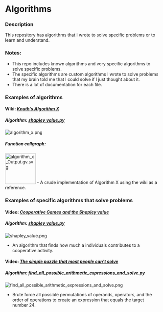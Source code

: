 # Algorithms
### Description
This repository has algorithms that I wrote to solve specific problems or to learn and understand.  

### Notes:
- This repo includes known algorithms and very specific algorithms to solve specific problems.
- The specific algorithms are custom algorithms I wrote to solve problems that my brain told me that I could solve if I just thought about it.
- There is a lot of documentation for each file.

### Examples of algorithms

#### Wiki: [*Knuth's Algorithm X*](https://en.wikipedia.org/wiki/Knuth%27s_Algorithm_X)
##### Algorithm: [*shapley_value.py*](https://github.com/josephedradan/algorithms/tree/master/algorithms/optimization/algorithm_x)
![algorithm_x.png](../master/images/algorithm_x.png)
##### Function callgraph:
<img src="https://raw.githubusercontent.com/josephedradan/algorithms/befcc2c2032033469e54103e854753aa13a267c4/algorithms/optimization/algorithm_x/algorithm_x_Output.gv.svg" height="100" alt="algorithm_x_Output.gv.svg">
- A crude implementation of Algorithm X using the wiki as a reference.

### Examples of specific algorithms that solve problems

#### Video: [*Cooperative Games and the Shapley value*](https://youtu.be/w9O0fkfMkx0)
##### Algorithm: [*shapley_value.py*](https://github.com/josephedradan/algorithms/blob/master/algorithms/game_theory/shapley_value.py)
![shapley_value.png](../master/images/shapley_value.png)
- An algorithm that finds how much a individuals contributes to a cooperative activity.

#### Video: [*The simple puzzle that most people can't solve*](https://www.youtube.com/watch?v=Jnf18uqZRyw)
##### Algorithm: [*find_all_possible_arithmetic_expressions_and_solve.py*](https://github.com/josephedradan/algorithms/blob/master/algorithms/find_all_possible_arithmetic_expressions_and_solve.py)
![find_all_possible_arithmetic_expressions_and_solve.png](../master/images/find_all_possible_arithmetic_expressions_and_solve.png)
- Brute force all possible permutations of operands, operators, and the order of operations to create an expression that equals the target number 24.

